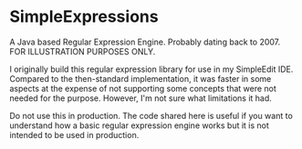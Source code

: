 # SimpleExpressions

A Java based Regular Expression Engine. Probably dating back to 2007. FOR ILLUSTRATION PURPOSES ONLY.

I originally build this regular expression library for use in my SimpleEdit IDE. Compared to the then-standard implementation, it was faster in some aspects at the expense of not supporting some concepts that were not needed for the purpose.
However, I'm not sure what limitations it had.

Do not use this in production. The code shared here is useful if you want to understand how a basic regular expression engine works but it is not intended to be used in production.
